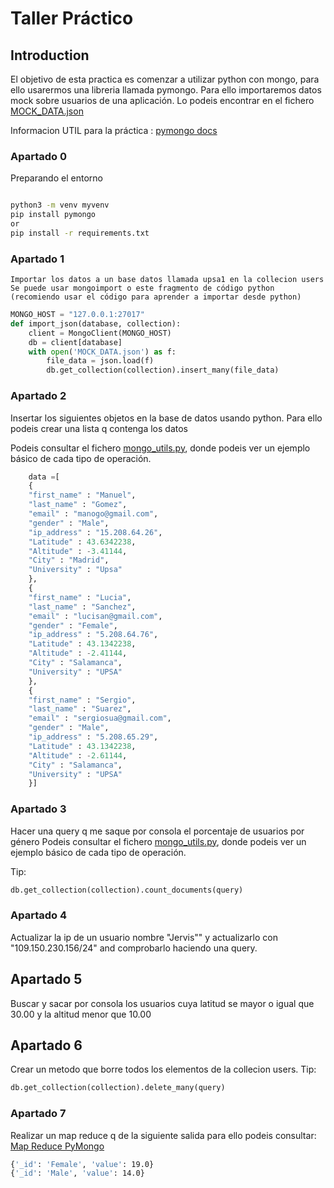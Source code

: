 # Taller Práctico

## Introduction

El objetivo de esta practica es comenzar a utilizar python con mongo, para ello usarermos una libreria llamada pymongo.
Para ello importaremos datos mock sobre usuarios de una aplicación. Lo podeis encontrar en el fichero [MOCK_DATA.json](MOCK_DATA.json)

Informacion UTIL para la práctica : [pymongo docs](https://api.mongodb.com/python/current/tutorial.html#making-a-connection-with-mongoclient)

### Apartado 0
Preparando el entorno
```bash

python3 -m venv myvenv
pip install pymongo
or
pip install -r requirements.txt
```


### Apartado 1
	Importar los datos a un base datos llamada upsa1 en la collecion users
	Se puede usar mongoimport o este fragmento de código python (recomiendo usar el código para aprender a importar desde python)
	
```python
MONGO_HOST = "127.0.0.1:27017"
def import_json(database, collection):
    client = MongoClient(MONGO_HOST)
    db = client[database]
    with open('MOCK_DATA.json') as f:
        file_data = json.load(f)
        db.get_collection(collection).insert_many(file_data)

```

### Apartado 2 
Insertar los siguientes objetos en la base de datos usando python. Para ello podeis crear una lista q contenga los datos

Podeis consultar el fichero [mongo_utils.py](mongo_utils.py), donde podeis ver un ejemplo básico de cada tipo de operación.
	
```python
	data =[
	{
	"first_name" : "Manuel",
	"last_name" : "Gomez",
	"email" : "manogo@gmail.com",
	"gender" : "Male",
	"ip_address" : "15.208.64.26",
	"Latitude" : 43.6342238,
	"Altitude" : -3.41144,
	"City" : "Madrid",
	"University" : "Upsa"
	},
	{
	"first_name" : "Lucia",
	"last_name" : "Sanchez",
	"email" : "lucisan@gmail.com",
	"gender" : "Female",
	"ip_address" : "5.208.64.76",
	"Latitude" : 43.1342238,
	"Altitude" : -2.41144,
	"City" : "Salamanca",
	"University" : "UPSA"
	},
	{
	"first_name" : "Sergio",
	"last_name" : "Suarez",
	"email" : "sergiosua@gmail.com",
	"gender" : "Male",
	"ip_address" : "5.208.65.29",
	"Latitude" : 43.1342238,
	"Altitude" : -2.61144,
	"City" : "Salamanca",
	"University" : "UPSA"
	}]
```




### Apartado 3
Hacer una query q me saque por consola el porcentaje de usuarios por género
Podeis consultar el fichero [mongo_utils.py](mongo_utils.py), donde podeis ver un ejemplo básico de cada tipo de operación.

Tip:
```python
db.get_collection(collection).count_documents(query)
```


### Apartado 4
Actualizar la ip de un usuario nombre "Jervis"" y actualizarlo con "109.150.230.156/24" and comprobarlo haciendo una query.


## Apartado 5
Buscar y sacar por consola los usuarios cuya latitud se mayor o igual que ﻿30.00 y la altitud menor que 10.00

## Apartado 6

Crear un metodo que borre todos los elementos de la collecion users.
Tip:
```python
db.get_collection(collection).delete_many(query)
```

### Apartado 7
Realizar un map reduce q de la siguiente salida para ello podeis consultar: [Map Reduce PyMongo](https://api.mongodb.com/python/2.0/examples/map_reduce.html)
```bash
{'_id': 'Female', 'value': 19.0}
{'_id': 'Male', 'value': 14.0}
```

 
